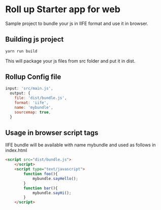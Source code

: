 # Roll up Starter app for web

Sample project to bundle your js in IIFE format and use it in browser.

## Building js project
```bash
yarn run build
```
This will package your js files from src folder and put it in dist.

## Rollup Config file
```js
input: 'src/main.js',
  output: {
    file: 'dist/bundle.js',
    format: 'iife',
    name: 'mybundle',
    sourcemap: true,
  }
```
## Usage in browser script tags
IIFE bundle will be available with name mybundle and used as follows in index.html

```html
<script src="dist/bundle.js">
    </script>
    <script type="text/javascript">
        function foo(){
            mybundle.sayHello();
        }
        function bar(){
            mybundle.sayHi();
        }
    </script>
```

